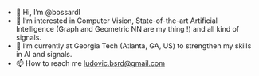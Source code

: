 - 👋 Hi, I’m @bossardl
- 👀 I’m interested in Computer Vision, State-of-the-art Artificial Intelligence (Graph and Geometric NN are my thing !) and all kind of signals.
- 🌱 I’m currently at Georgia Tech (Atlanta, GA, US) to strengthen my skills in AI and signals.
- 📫 How to reach me ludovic.bsrd@gmail.com

<!---
bossardl/bossardl is a ✨ special ✨ repository because its `README.md` (this file) appears on your GitHub profile.
You can click the Preview link to take a look at your changes.
--->
